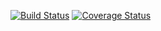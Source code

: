 [![Build Status](https://travis-ci.org/JanBaunooo/test.svg?branch=master)](https://travis-ci.org/JanBaunooo/test)
[![Coverage Status](https://coveralls.io/repos/github/JanBaunooo/test/badge.svg?branch=master)](https://coveralls.io/github/JanBaunooo/test?branch=master)
